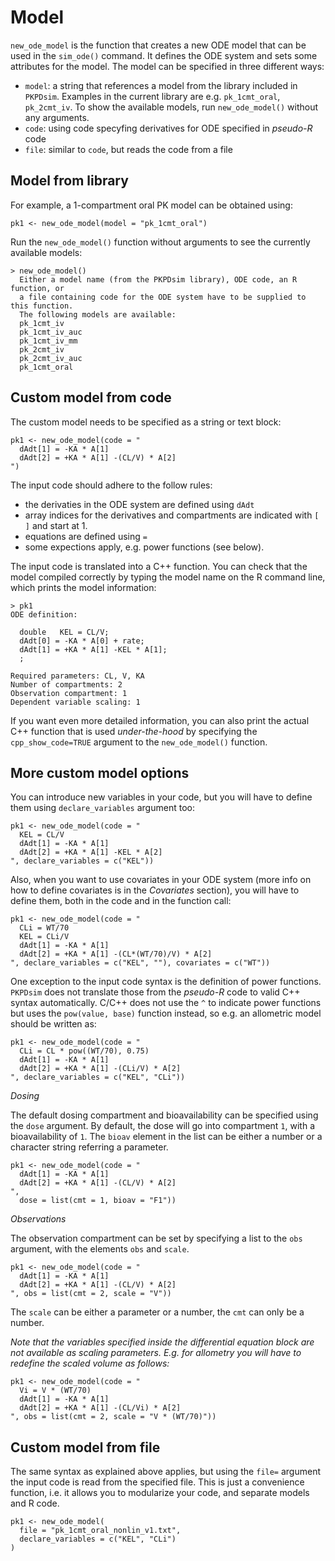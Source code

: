 # Model

`new_ode_model` is the function that creates a new ODE model that can be used in the `sim_ode()` command. It defines the ODE system and sets some attributes for the model. The model can be specified in three different ways:

- `model`: a string that references a model from the library included in `PKPDsim`. Examples in the current library are e.g. `pk_1cmt_oral`, `pk_2cmt_iv`. To show the available models, run `new_ode_model()` without any arguments.
- `code`: using code specyfing derivatives for ODE specified in *pseudo-R* code
- `file`: similar to `code`, but reads the code from a file

## Model from library

For example, a 1-compartment oral PK model can be obtained using:

    pk1 <- new_ode_model(model = "pk_1cmt_oral")

Run the `new_ode_model()` function without arguments to see the currently available models:

    > new_ode_model()
      Either a model name (from the PKPDsim library), ODE code, an R function, or
      a file containing code for the ODE system have to be supplied to this function.
      The following models are available:
      pk_1cmt_iv
      pk_1cmt_iv_auc
      pk_1cmt_iv_mm
      pk_2cmt_iv
      pk_2cmt_iv_auc
      pk_1cmt_oral

## Custom model from code

The custom model needs to be specified as a string or text block:

    pk1 <- new_ode_model(code = "
      dAdt[1] = -KA * A[1]
      dAdt[2] = +KA * A[1] -(CL/V) * A[2]
    ")

The input code should adhere to the follow rules:

- the derivaties in the ODE system are defined using `dAdt`
- array indices for the derivatives and compartments are indicated with `[ ]` and start at 1.
- equations are defined using `=`
- some expections apply, e.g. power functions (see below).

The input code is translated into a C++ function. You can check that the model compiled correctly by typing the model name on the R command line, which prints the model information:

    > pk1
    ODE definition:

      double   KEL = CL/V;
      dAdt[0] = -KA * A[0] + rate;
      dAdt[1] = +KA * A[1] -KEL * A[1];
      ;

    Required parameters: CL, V, KA
    Number of compartments: 2
    Observation compartment: 1
    Dependent variable scaling: 1

If you want even more detailed information, you can also print the actual C++ function that is used *under-the-hood* by specifying the `cpp_show_code=TRUE` argument to the `new_ode_model()` function.

## More custom model options

You can introduce new variables in your code, but you will have to define them using `declare_variables` argument too:

    pk1 <- new_ode_model(code = "
      KEL = CL/V
      dAdt[1] = -KA * A[1]
      dAdt[2] = +KA * A[1] -KEL * A[2]
    ", declare_variables = c("KEL"))

Also, when you want to use covariates in your ODE system (more info on how to define covariates is in the *Covariates* section), you will have to define them, both in the code and in the function call:

    pk1 <- new_ode_model(code = "
      CLi = WT/70
      KEL = CLi/V
      dAdt[1] = -KA * A[1]
      dAdt[2] = +KA * A[1] -(CL*(WT/70)/V) * A[2]
    ", declare_variables = c("KEL", ""), covariates = c("WT"))

One exception to the input code syntax is the definition of power functions. `PKPDsim` does not translate those from the *pseudo-R* code to valid C++ syntax automatically. C/C++ does not use the `^` to indicate power functions but uses the `pow(value, base)` function instead, so e.g. an allometric model should be written as:

    pk1 <- new_ode_model(code = "
      CLi = CL * pow((WT/70), 0.75)
      dAdt[1] = -KA * A[1]
      dAdt[2] = +KA * A[1] -(CLi/V) * A[2]
    ", declare_variables = c("KEL", "CLi"))

*Dosing*

The default dosing compartment and bioavailability can be specified using the `dose` argument. By default, the dose will go into compartment `1`, with a bioavailability of `1`. The `bioav` element in the list can be either a number or a character string referring a parameter.

    pk1 <- new_ode_model(code = "
      dAdt[1] = -KA * A[1]
      dAdt[2] = +KA * A[1] -(CL/V) * A[2]
    ",
      dose = list(cmt = 1, bioav = "F1"))

*Observations*

The observation compartment can be set by specifying a list to the `obs` argument, with the elements `obs` and `scale`.

    pk1 <- new_ode_model(code = "
      dAdt[1] = -KA * A[1]
      dAdt[2] = +KA * A[1] -(CL/V) * A[2]
    ", obs = list(cmt = 2, scale = "V"))

The `scale` can be either a parameter or a number, the `cmt` can only be a number.

*Note that the variables specified inside the differential equation block are not available as scaling parameters. E.g. for allometry you will have to redefine the scaled volume as follows:*

    pk1 <- new_ode_model(code = "
      Vi = V * (WT/70)
      dAdt[1] = -KA * A[1]
      dAdt[2] = +KA * A[1] -(CL/Vi) * A[2]
    ", obs = list(cmt = 2, scale = "V * (WT/70)"))

## Custom model from file

The same syntax as explained above applies, but using the `file=` argument the input code is read from the specified file. This is just a convenience function, i.e. it allows you to modularize your code, and separate models and R code.

    pk1 <- new_ode_model(
      file = "pk_1cmt_oral_nonlin_v1.txt",
      declare_variables = c("KEL", "CLi")
    )
